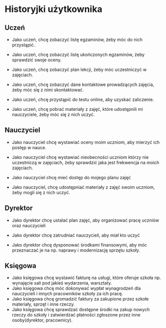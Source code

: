 # Historyjki użytkownika

## Uczeń

* Jako uczeń, chcę zobaczyć listę egzaminów, żeby móc do nich przystąpić.

* Jako uczeń, chcę zobaczyć listę ukończonych egzaminów, żeby sprawdzić swoje oceny.

* Jako uczeń, chcę zobaczyć plan lekcji, żeby móc uczestniczyć w zajęciach.

* Jako uczeń, chcę zobaczyć dane kontaktowe prowadzących zajęcia, żeby móc się z nimi
    skontaktować.

* Jako uczeń, chcę przystąpić do testu online, aby uzyskać zaliczenie.

* Jako uczeń, chcę pobrać materiały z zajęć, które udostępnili mi nauczyciele, żeby
    móc się z nich uczyć.

## Nauczyciel

* Jako nauczyciel chcę wystawiać oceny moim uczniom, aby mierzyć ich postęp w nauce.

* Jako nauczyciel chcę wystawiać nieobecności uczniom którzy nie uczestniczą w
    zajęciach, żeby sprawdzić jaka jest frekwencja na moich zajęciach.

* Jako nauczyciel chcę mieć dostęp do mojego planu zajęć

* Jako nauczyciel, chcę udostępniać materiały z zajęć swoim uczniom, żeby mogli się z
    nich uczyć.

## Dyrektor

* Jako dyrektor chcę ustalać plan zajęć, aby organizować pracę uczniów oraz
    nauczycieli

* Jako dyrektor chcę zatrudniać nauczycieli, aby miał kto uczyć

* Jako dyrektor chcę dysponować środkami finansowymi, aby móc przeznaczać je na np.
    naprawy i modernizację sprzętu szkoły.

## Księgowa

* Jako księgowa chcę wystawić fakturę na usługi, które oferuje szkoła np. wynajęcie sali pod jakieś wydarzenia, warsztaty.
* Jako księgowa chcę móc dokonywać wypłat wynagrodzeń dla nauczycieli i innych pracowników szkoły za ich pracę.
* Jako księgowa chcę gromadzić faktury za zakupione przez szkołe materiały, sprzęt i inne rzeczy.
* Jako księgowa chcę sprawdzać dostępne środki na zakup nowych rzeczy do szkoły i zatwierdzać płatności zgłoszone przez inne osoby(dyrektor, pracownicy).


